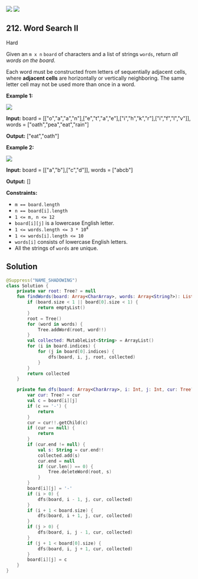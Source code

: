 [![](https://img.shields.io/github/stars/javadev/LeetCode-in-Kotlin?label=Stars&style=flat-square)](https://github.com/javadev/LeetCode-in-Kotlin)
[![](https://img.shields.io/github/forks/javadev/LeetCode-in-Kotlin?label=Fork%20me%20on%20GitHub%20&style=flat-square)](https://github.com/javadev/LeetCode-in-Kotlin/fork)

## 212\. Word Search II

Hard

Given an `m x n` `board` of characters and a list of strings `words`, return _all words on the board_.

Each word must be constructed from letters of sequentially adjacent cells, where **adjacent cells** are horizontally or vertically neighboring. The same letter cell may not be used more than once in a word.

**Example 1:**

![](https://assets.leetcode.com/uploads/2020/11/07/search1.jpg)

**Input:** board = \[\["o","a","a","n"],["e","t","a","e"],["i","h","k","r"],["i","f","l","v"]], words = ["oath","pea","eat","rain"]

**Output:** ["eat","oath"]

**Example 2:**

![](https://assets.leetcode.com/uploads/2020/11/07/search2.jpg)

**Input:** board = \[\["a","b"],["c","d"]], words = ["abcb"]

**Output:** []

**Constraints:**

*   `m == board.length`
*   `n == board[i].length`
*   `1 <= m, n <= 12`
*   `board[i][j]` is a lowercase English letter.
*   <code>1 <= words.length <= 3 * 10<sup>4</sup></code>
*   `1 <= words[i].length <= 10`
*   `words[i]` consists of lowercase English letters.
*   All the strings of `words` are unique.

## Solution

```kotlin
@Suppress("NAME_SHADOWING")
class Solution {
    private var root: Tree? = null
    fun findWords(board: Array<CharArray>, words: Array<String?>): List<String> {
        if (board.size < 1 || board[0].size < 1) {
            return emptyList()
        }
        root = Tree()
        for (word in words) {
            Tree.addWord(root, word!!)
        }
        val collected: MutableList<String> = ArrayList()
        for (i in board.indices) {
            for (j in board[0].indices) {
                dfs(board, i, j, root, collected)
            }
        }
        return collected
    }

    private fun dfs(board: Array<CharArray>, i: Int, j: Int, cur: Tree?, collected: MutableList<String>) {
        var cur: Tree? = cur
        val c = board[i][j]
        if (c == '-') {
            return
        }
        cur = cur!!.getChild(c)
        if (cur == null) {
            return
        }
        if (cur.end != null) {
            val s: String = cur.end!!
            collected.add(s)
            cur.end = null
            if (cur.len() == 0) {
                Tree.deleteWord(root, s)
            }
        }
        board[i][j] = '-'
        if (i > 0) {
            dfs(board, i - 1, j, cur, collected)
        }
        if (i + 1 < board.size) {
            dfs(board, i + 1, j, cur, collected)
        }
        if (j > 0) {
            dfs(board, i, j - 1, cur, collected)
        }
        if (j + 1 < board[0].size) {
            dfs(board, i, j + 1, cur, collected)
        }
        board[i][j] = c
    }
}
```